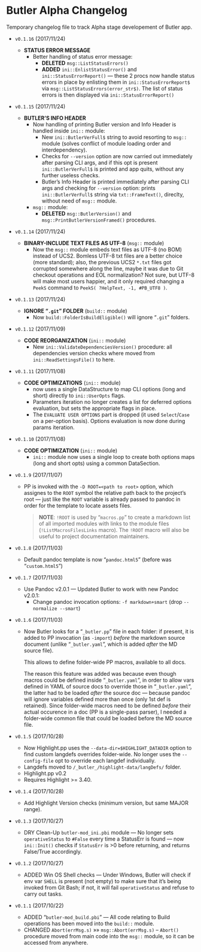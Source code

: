 # Butler Alpha Changelog

Temporary changelog file to track Alpha stage developement of Butler app.

  - `v0.1.16` (2017/11/24)
    
      - **STATUS ERROR MESSAGE**
          - Better handling of status error message:
              - **DELETED** `msg::ListStatusErrors()`
              - **ADDED** `ini::EnlistStatusError()` and `ini::StatusErrorReport()` — these 2 procs now handle status errors in place by enlisting them in `ini::StatusErrorReport$` via `msg::ListStatusErrors(error_str$)`. The list of status errors is then displayed via `ini::StatusErrorReport()`

  - `v0.1.15` (2017/11/24)
    
      - **BUTLER’S INFO HEADER**
          - Now handling of printing Butler version and Info Header is handled inside `ini::` module:
              - New `ini::ButlerVerFull$` string to avoid resorting to `msg::` module (solves conflict of module loading order and interdependency).
            <!-- end list -->
              - Checks for `--version` option are now carried out immediately after parsing CLI args, and if this opt is present `ini::ButlerVerFull$` is printed and app quits, without any further useless checks.
              - Butler’s Info Header is printed immediately after parsing CLI args and checking for `--version` option: prints `ini::ButlerVerFull$` string via `txt::FrameText()`, direclty, without need of `msg::` module.
          - `msg::` module:
              - **DELETED** `msg::ButlerVersion()` and `msg::PrintButlerVersionFramed()` procedures.

  - `v0.1.14` (2017/11/24)
    
      - **BINARY-INCLUDE TEXT FILES AS UTF-8** (`msg::` module)
          - Now the `msg::` module embeds text files as UTF-8 (no BOM) instead of UCS2. Bomless UTF-8 txt files are a better choice (more standard); also, the previous UCS2 `*.txt` files got corrupted somewhere along the line, maybe it was due to Git checkout operations and EOL normalization? Not sure, but UTF-8 will make most users happier, and it only required changing a `PeekS` command to `PeekS( ?HelpText, -1, #PB_UTF8 )`.

  - `v0.1.13` (2017/11/24)
    
      - **IGNORE “`.git`” FOLDER** (`build::` module)
          - Now `build::FolderIsBuildEligible()` will ignore “`.git`” folders.

  - `v0.1.12` (2017/11/09)
    
      - **CODE REORGANIZATION** (`ini::` module)
          - New `ini::ValidateDependenciesVersion()` procedure: all dependencies version checks where moved from `ini::ReadSettingsFile()` to here.

  - `v0.1.11` (2017/11/08)
    
      - **CODE OPTIMIZATIONS** (`ini::` module)
          - now uses a single DataStructure to map CLI options (long and short) directly to `ini::UserOpts` flags.
          - Parameters iteration no longer creates a list for deferred options evaluation, but sets the appropriate flags in place.
          - The `EVALUATE USER OPTIONS` part is dropped (it used `Select`/`Case` on a per-option basis). Options evaluation is now done during params iteration.

  - `v0.1.10` (2017/11/08)
    
      - **CODE OPTIMIZATION** (`ini::` module)
          - `ini::` module now uses a single loop to create both options maps (long and short opts) using a common DataSection.

  - `v0.1.9` (2017/11/07)
    
      - PP is invoked with the `-D ROOT=<path to root>` option, which assignes to the `ROOT` symbol the relative path back to the project’s root — just like the `ROOT` variable is already passed to pandoc in order for the template to locate assets files.
        
        > **NOTE**: `!ROOT` is used by “`macros.pp`” to create a markdown list of all imported modules with links to the module files (`!ListMacrosFilesLinks` macro). The `!ROOT` macro will also be useful to project documentation maintainers.

  - `v0.1.8` (2017/11/03)
    
      - Default pandoc template is now “`pandoc.html5`” (before was “`custom.html5`”)

  - `v0.1.7` (2017/11/03)
    
      - Use Pandoc v2.0.1 — Updated Butler to work with new Pandoc v2.0.1:
          - Change pandoc invocation options: `-f markdown+smart` (drop `--normalize --smart`)

  - `v0.1.6` (2017/11/03)
    
      - Now Butler looks for a “`_butler.pp`” file in each folder: if present, it is added to PP invocation (as `-import`) *before* the markdown source document (unlike “`_butler.yaml`”, which is added *after* the MD source file).
        
        This allows to define folder-wide PP macros, available to all docs.
        
        The reason this feature was added was because even though macros could be defined inside “`_butler.yaml`”, in order to allow vars defined in YAML of source docs to override those in “`_butler.yaml`”, the latter had to be loaded *after* the source doc — because pandoc will ignore variables defined more than once (only 1st def is retained). Since folder-wide macros need to be defined *before* their actual occurence in a doc (PP is a single-pass parser), I needed a folder-wide common file that could be loaded before the MD source file.

  - `v0.1.5` (2017/10/28)
    
      - Now Highlight.pp uses the `--data-dir=$HIGHLIGHT_DATADIR` option to find custom langdefs overrides folder-wide. No longer uses the `--config-file` opt to override each langdef individually.
      - Langdefs moved to `/_butler_/highlight-data/langDefs/` folder.
      - Highlight.pp v0.2
      - Requires Highlight \>= 3.40.

  - `v0.1.4` (2017/10/28)
    
      - Add Highlight Version checks (minimum version, but same MAJOR range).

  - `v0.1.3` (2017/10/27)
    
      - DRY Clean-Up `butler-mod_ini.pbi` module — No longer sets `operativeStatus` to `#False` every time a StatusErr is found — now `ini::Init()` checks if `StatusErr` is \>0 before returning, and returns False/True accordingly.

  - `v0.1.2` (2017/10/27)
    
      - ADDED Win OS Shell checks — Under Windows, Butler will check if env var `SHELL` is present (not empty) to make sure that it’s being invoked from Git Bash; if not, it will fail `operativeStatus` and refuse to carry out tasks.

  - `v0.1.1` (2017/10/22)
    
      - ADDED “`butler-mod_build.pbi`” — All code relating to Build operations has been moved into the `build::` module.
      - CHANGED `Abort(errMsg.s)` »» `msg::Abort(errMsg.s)` – `Abort()` procedure moved from main code into the `msg::` module, so it can be accessed from anywhere.
